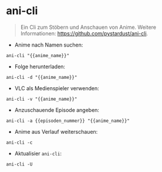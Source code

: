 # ani-cli

> Ein Cli zum Stöbern und Anschauen von Anime.
> Weitere Informationen: <https://github.com/pystardust/ani-cli>.

- Anime nach Namen suchen:

`ani-cli "{{anime_name}}"`

- Folge herunterladen:

`ani-cli -d "{{anime_name}}"`

- VLC als Medienspieler verwenden:

`ani-cli -v "{{anime_name}}"`

- Anzuschauende Episode angeben:

`ani-cli -a {{episoden_nummer}} "{{anime_name}}"`

- Anime aus Verlauf weiterschauen:

`ani-cli -c`

- Aktualisier `ani-cli`:

`ani-cli -U`

